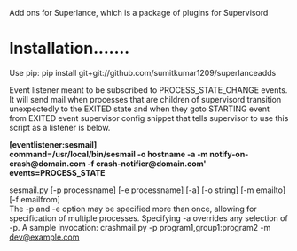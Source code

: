 Add ons for Superlance, which is a package of plugins for Supervisord

Installation.......
==============

Use pip:
pip install git+git://github.com/sumitkumar1209/superlanceadds
<p>
Event listener meant to be subscribed to PROCESS_STATE_CHANGE events.  It will send mail when processes that are children of supervisord transition unexpectedly to the EXITED state and when they goto STARTING event from EXITED event supervisor config snippet that tells supervisor to use this script as a listener is below.</p>
<p><b>
[eventlistener:sesmail]<br>
command=/usr/local/bin/sesmail -o hostname -a -m notify-on-crash@domain.com -f crash-notifier@domain.com'<br>
events=PROCESS_STATE</b></p>


sesmail.py [-p processname] [-e processname] [-a] [-o string] [-m emailto] [-f emailfrom]<br>
The -p and -e option may be specified more than once, allowing for specification of multiple processes.  Specifying -a overrides any selection of -p.
A sample invocation:
crashmail.py -p program1,group1:program2 -m dev@example.com

